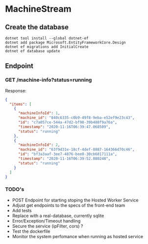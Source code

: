 # MachineStream

## Create the database

```
dotnet tool install --global dotnet-ef
dotnet add package Microsoft.EntityFrameworkCore.Design
dotnet ef migrations add InitialCreate
dotnet ef database update
```

## Endpoint

### GET /machine-info?status=running

Response:

```json
{
  "items": [
    {
      "machineInfoId": 1,
      "machine_id": "840c6335-c0b9-49f8-9eba-e52ef9e23c43",
      "id": "c7a057ce-544a-47d2-bf98-39b488f9a76a",
      "timestamp": "2020-11-16T06:39:47.068509",
      "status": "running"
    },
    {
      "machineInfoId": 2,
      "machine_id": "63f9d31e-18cf-4def-8887-164366d70c46",
      "id": "bf3a3aaf-3ee7-4876-bee0-30cb6817111a",
      "timestamp": "2020-11-16T06:39:52.080248",
      "status": "running"
    }
  ]
}
```

### TODO's

- POST Endpoint for starting stoping the Hosted Worker Service
- Adjust get endpoints to the specs of the front-end team
- Add tests
- Replace with a real-database, currently sqlite
- Error/Exception/Timeout handling
- Secure the service (ipFilter, cors) ?
- Test the dockerfile
- Monitor the system perfomance when running as hosted service

